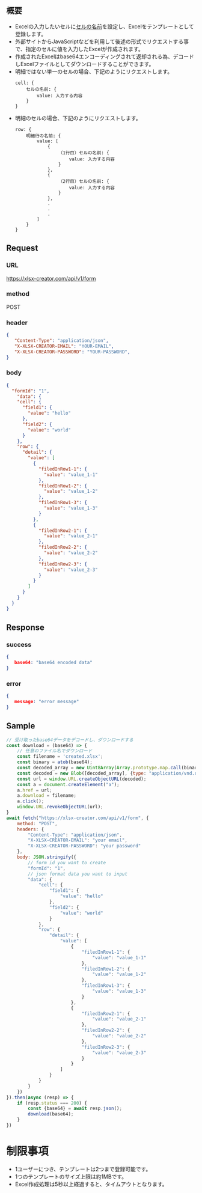 ## 概要
- Excelの入力したいセルに[セルの名前](https://support.microsoft.com/ja-jp/office/%E6%95%B0%E5%BC%8F%E3%81%A7%E5%90%8D%E5%89%8D%E3%82%92%E5%AE%9A%E7%BE%A9%E3%81%97%E4%BD%BF%E7%94%A8%E3%81%99%E3%82%8B-4d0f13ac-53b7-422e-afd2-abd7ff379c64)を設定し、Excelをテンプレートとして登録します。
- 外部サイトからJavaScriptなどを利用して後述の形式でリクエストする事で、指定のセルに値を入力したExcelが作成されます。
- 作成されたExcelはbase64エンコーディングされて返却される為、デコードしExcelファイルとしてダウンロードすることができます。
- 明細ではない単一のセルの場合、下記のようにリクエストします。
    ```
    cell: {
        セルの名前: {
            value: 入力する内容
        }
    }
    ```
- 明細のセルの場合、下記のようにリクエストします。
    ```
    row: {
        明細行の名前: {
            value: [
                {
                    （1行目）セルの名前: {
                        value: 入力する内容
                    }
                },
                {
                    （2行目）セルの名前: {
                        value: 入力する内容
                    }
                },
                .
                .
                .
            ]
        }
    }
    ```

## Request
### URL
https://xlsx-creator.com/api/v1/form

### method
POST

### header
```json
{
   "Content-Type": "application/json",
   "X-XLSX-CREATOR-EMAIL": "YOUR-EMAIL",
   "X-XLSX-CREATOR-PASSWORD": "YOUR-PASSWORD",
}
```

### body
```json
{
  "formId": "1",
    "data": {
    "cell": {
      "field1": {
        "value": "hello"
      },
      "field2": {
        "value": "world"
      }
    },
    "row": {
      "detail": {
        "value": [
          {
            "filedInRow1-1": {
              "value": "value_1-1"
            },
            "filedInRow1-2": {
              "value": "value_1-2"
            },
            "filedInRow1-3": {
              "value": "value_1-3"
            }
          },
          {
            "filedInRow2-1": {
              "value": "value_2-1"
            },
            "filedInRow2-2": {
              "value": "value_2-2"
            },
            "filedInRow2-3": {
              "value": "value_2-3"
            }
          }
        ]
      }
    }
  }
}
```

## Response
### success
```json
{
   base64: "base64 encoded data"
}
```

### error
```json
{
   message: "error message"
}
```

## Sample

```javascript
// 受け取ったbase64データをデコードし、ダウンロードする
const download = (base64) => {
    // 任意のファイル名でダウンロード
    const filename = 'created.xlsx';
    const binary = atob(base64);
    const decoded_array = new Uint8Array(Array.prototype.map.call(binary, c => c.charCodeAt()));
    const decoded = new Blob([decoded_array], {type: "application/vnd.openxmlformats-officedocument.spreadsheetml.sheet"});
    const url = window.URL.createObjectURL(decoded);
    const a = document.createElement("a");
    a.href = url;
    a.download = filename;
    a.click();
    window.URL.revokeObjectURL(url);
}
await fetch("https://xlsx-creator.com/api/v1/form", {
    method: "POST",
    headers: {
        "Content-Type": "application/json",
        "X-XLSX-CREATOR-EMAIL": "your email",
        "X-XLSX-CREATOR-PASSWORD": "your password"
    },
    body: JSON.stringify({
        // form id you want to create
        "formId": "1",
        // json format data you want to input
        "data": {
            "cell": {
                "field1": {
                    "value": "hello"
                },
                "field2": {
                    "value": "world"
                }
            },
            "row": {
                "detail": {
                    "value": [
                        {
                            "filedInRow1-1": {
                                "value": "value_1-1"
                            },
                            "filedInRow1-2": {
                                "value": "value_1-2"
                            },
                            "filedInRow1-3": {
                                "value": "value_1-3"
                            }
                        },
                        {
                            "filedInRow2-1": {
                                "value": "value_2-1"
                            },
                            "filedInRow2-2": {
                                "value": "value_2-2"
                            },
                            "filedInRow2-3": {
                                "value": "value_2-3"
                            }
                        }
                    ]
                }
            }
        }
    })
}).then(async (resp) => {
    if (resp.status === 200) {
        const {base64} = await resp.json();
        download(base64);
    }
})
```

# 制限事項
- 1ユーザーにつき、テンプレートは2つまで登録可能です。
- 1つのテンプレートのサイズ上限は約1MBです。
- Excel作成処理は5秒以上経過すると、タイムアウトとなります。